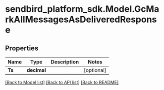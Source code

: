
# sendbird_platform_sdk.Model.GcMarkAllMessagesAsDeliveredResponse

## Properties

Name | Type | Description | Notes
------------ | ------------- | ------------- | -------------
**Ts** | **decimal** |  | [optional] 

[[Back to Model list]](../README.md#documentation-for-models)
[[Back to API list]](../README.md#documentation-for-api-endpoints)
[[Back to README]](../README.md)

